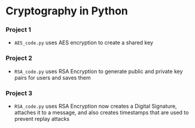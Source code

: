 # Cryptography in Python

### Project 1

* `AES_code.py` uses AES encryption to create a shared key

### Project 2

* `RSA_code.py` uses RSA Encryption to generate public and private key pairs for users and saves them

### Project 3

* `RSA_code.py` uses RSA Encryption now creates a Digital Signature, attaches it to a message, and also creates timestamps that are used to prevent replay attacks
